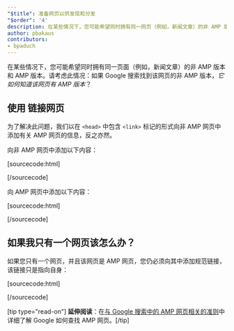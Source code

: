 ```yaml
---
"$title": 准备网页以供发现和分发
"$order": '4'
description: 在某些情况下，您可能希望同时拥有同一网页（例如，新闻文章）的非 AMP 版本和 AMP 版本。请考虑此情况：如果 Google 搜索…
author: pbakaus
contributors:
- bpaduch
---
```


在某些情况下，您可能希望同时拥有同一页面（例如，新闻文章）的非 AMP 版本和 AMP 版本。请考虑此情况：如果 Google 搜索找到该网页的非 AMP 版本，*它如何知道该网页有 AMP 版本*？

## 使用 <code><link></code> 链接网页

为了解决此问题，我们以在 `<head>` 中包含 `<link>` 标记的形式向非 AMP 网页中添加有关 AMP 网页的信息，反之亦然。

向非 AMP 网页中添加以下内容：

[sourcecode:html]
<link rel="amphtml" href="https://www.example.com/url/to/amp/document.html">
[/sourcecode]

向 AMP 网页中添加以下内容：

[sourcecode:html]
<link rel="canonical" href="https://www.example.com/url/to/full/document.html">
[/sourcecode]

## 如果我只有一个网页该怎么办？

如果您只有一个网页，并且该网页是 AMP 网页，您仍必须向其中添加规范链接，该链接只是指向自身：

[sourcecode:html]
<link rel="canonical" href="https://www.example.com/url/to/amp/document.html">
[/sourcecode]

[tip type="read-on"] **延伸阅读**：在[与 Google 搜索中的 AMP 网页相关的准则](https://support.google.com/webmasters/answer/6340290)中详细了解 Google 如何查找 AMP 网页。[/tip]
